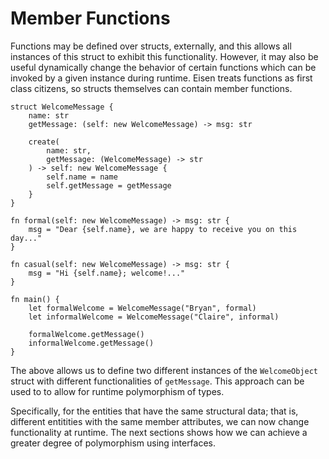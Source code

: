# Member Functions
Functions may be defined over structs, externally, and this allows all instances of this struct to exhibit this functionality. However, it may also be useful dynamically change the behavior of certain functions which can be invoked by a given instance during runtime. Eisen treats functions as first class citizens, so structs themselves can contain member functions.

```eisen
struct WelcomeMessage {
    name: str
    getMessage: (self: new WelcomeMessage) -> msg: str

    create(
        name: str,
        getMessage: (WelcomeMessage) -> str
    ) -> self: new WelcomeMessage {
        self.name = name
        self.getMessage = getMessage
    }
}

fn formal(self: new WelcomeMessage) -> msg: str {
    msg = "Dear {self.name}, we are happy to receive you on this day..."
}

fn casual(self: new WelcomeMessage) -> msg: str {
    msg = "Hi {self.name}; welcome!..."
}

fn main() {
    let formalWelcome = WelcomeMessage("Bryan", formal)
    let informalWelcome = WelcomeMessage("Claire", informal)

    formalWelcome.getMessage()
    informalWelcome.getMessage()
}
```

The above allows us to define two different instances of the `WelcomeObject` struct with different functionalities of `getMessage`. This approach can be used to to allow for runtime polymorphism of types.

Specifically, for the entities that have the same structural data; that is, different entitities with the same member attributes, we can now change functionality at runtime. The next sections shows how we can achieve a greater degree of polymorphism using interfaces.
